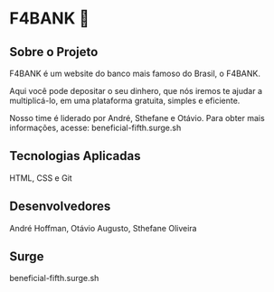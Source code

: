# F4BANK 🏦

## Sobre o Projeto
F4BANK é um website do banco mais famoso do Brasil, o F4BANK.

Aqui você pode depositar o seu dinhero, que nós iremos te ajudar a multiplicá-lo, em uma plataforma gratuita, simples e eficiente.

Nosso time é liderado por André, Sthefane e Otávio. Para obter mais informações, acesse: beneficial-fifth.surge.sh


## Tecnologias Aplicadas
HTML, CSS e Git

## Desenvolvedores
André Hoffman, Otávio Augusto, Sthefane Oliveira 

## Surge
 beneficial-fifth.surge.sh
